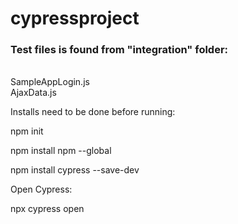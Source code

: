 ﻿# cypressproject

<h3> Test files is found from "integration" folder: </h3><br>
SampleAppLogin.js<br>
AjaxData.js<br>

Installs need to be done before running:

npm init

npm install npm --global

npm install cypress --save-dev

Open Cypress:

npx cypress open

